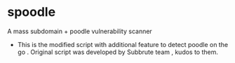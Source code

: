 # spoodle
A mass subdomain + poodle vulnerability scanner



+ This is the modified script with additional feature to detect poodle on the go .
Original script was developed by Subbrute team , kudos to them.
